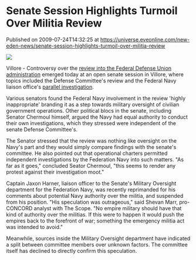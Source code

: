 # Senate Session Highlights Turmoil Over Militia Review
Published on 2009-07-24T14:32:25 at https://universe.eveonline.com/new-eden-news/senate-session-highlights-turmoil-over-militia-review

![](http://www.eve-mercury.net/images/mercurybanner.png)  
  
Villore - Controversy over the [review into the Federal Defense Union administration](http://www.eveonline.com/news.asp?a=single&nid=3190&tid=5) emerged today at an open senate session in Villore, where topics included the Defense Committee's review and the Federal Navy liaison office's [parallel investigation](http://www.eveonline.com/news.asp?a=single&nid=3233&tid=5).

Various senators found the Federal Navy involvement in the review 'highly inappropriate' branding it as a step towards military oversight of civilian government operations. Other political blocs in the senate, including Senator Chermoul himself, argued the Navy had equal authority to conduct their own investigations, which they stressed were independent of the senate Defense Committee's.

The Senator stressed that the review was nothing like oversight on the Navy's part and they would simply compare findings with the senate's committee. He also pointed out that operational charters permitted independent investigations by the Federation Navy into such matters. "As far as it goes," concluded Seator Chermoul, "this seems to render any protest against their investigation moot."

Captain Jaxon Harner, liaison officer to the Senate's Military Oversight department for the Federation Navy, was recently reprimanded for his comments about potential Navy authority over the militia, and suspended from his position. "His speculation was outrageous," said Shevan Marr, pro-CONCORD analyst with The Scope. "No empire military should have that kind of authority over the militias. If this were to happen it would push the empires back to the forefront of war; something the emergency militia act was intended to avoid."

Meanwhile, sources inside the Military Oversight department have indicated a split between committee members over unknown factors. The committee itself has declined to directly confirm this speculation.
